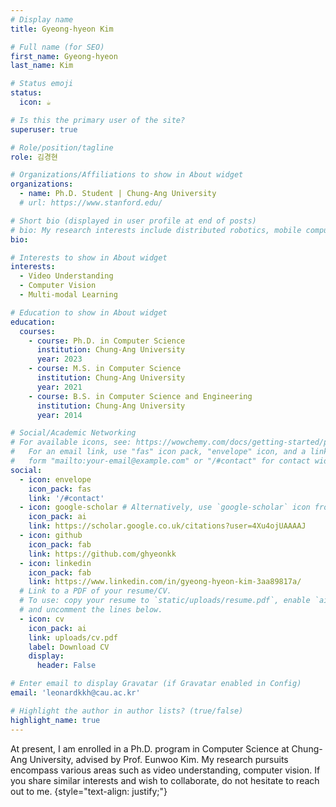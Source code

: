 ```yaml
---
# Display name
title: Gyeong-hyeon Kim

# Full name (for SEO)
first_name: Gyeong-hyeon
last_name: Kim

# Status emoji
status:
  icon: ☕️

# Is this the primary user of the site?
superuser: true

# Role/position/tagline
role: 김경현

# Organizations/Affiliations to show in About widget
organizations:
  - name: Ph.D. Student | Chung-Ang University
  # url: https://www.stanford.edu/

# Short bio (displayed in user profile at end of posts)
# bio: My research interests include distributed robotics, mobile computing and programmable matter.
bio: 

# Interests to show in About widget
interests:
  - Video Understanding
  - Computer Vision
  - Multi-modal Learning

# Education to show in About widget
education:
  courses:
    - course: Ph.D. in Computer Science
      institution: Chung-Ang University
      year: 2023
    - course: M.S. in Computer Science
      institution: Chung-Ang University
      year: 2021
    - course: B.S. in Computer Science and Engineering
      institution: Chung-Ang University
      year: 2014

# Social/Academic Networking
# For available icons, see: https://wowchemy.com/docs/getting-started/page-builder/#icons
#   For an email link, use "fas" icon pack, "envelope" icon, and a link in the
#   form "mailto:your-email@example.com" or "/#contact" for contact widget.
social:
  - icon: envelope
    icon_pack: fas
    link: '/#contact'
  - icon: google-scholar # Alternatively, use `google-scholar` icon from `ai` icon pack
    icon_pack: ai
    link: https://scholar.google.co.uk/citations?user=4Xu4ojUAAAAJ
  - icon: github
    icon_pack: fab
    link: https://github.com/ghyeonkk
  - icon: linkedin
    icon_pack: fab
    link: https://www.linkedin.com/in/gyeong-hyeon-kim-3aa89817a/
  # Link to a PDF of your resume/CV.
  # To use: copy your resume to `static/uploads/resume.pdf`, enable `ai` icons in `params.yaml`,
  # and uncomment the lines below.
  - icon: cv
    icon_pack: ai
    link: uploads/cv.pdf
    label: Download CV
    display:
      header: False

# Enter email to display Gravatar (if Gravatar enabled in Config)
email: 'leonardkkh@cau.ac.kr'

# Highlight the author in author lists? (true/false)
highlight_name: true
---
```


At present, I am enrolled in a Ph.D. program in Computer Science at Chung-Ang University, advised by Prof. Eunwoo Kim. My research pursuits encompass various areas such as video understanding, computer vision. If you share similar interests and wish to collaborate, do not hesitate to reach out to me.
{style="text-align: justify;"}
